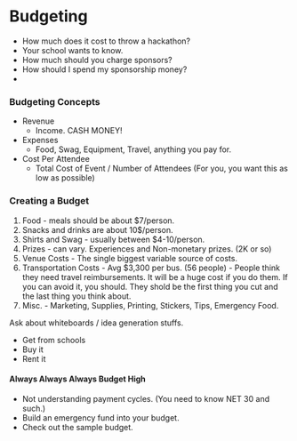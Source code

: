 # Budgeting

* How much does it cost to throw a hackathon?
* Your school wants to know.
* How much should you charge sponsors?
* How should I spend my sponsorship money?
*

### Budgeting Concepts
* Revenue
  * Income. CASH MONEY!
* Expenses
  * Food, Swag, Equipment, Travel, anything you pay for.
* Cost Per Attendee
  * Total Cost of Event / Number of Attendees (For you, you want this as low as possible)

### Creating a Budget
1. Food - meals should be about $7/person.
2. Snacks and drinks are about 10$/person.
3. Shirts and Swag - usually between $4-10/person.
4. Prizes - can vary. Experiences and Non-monetary prizes. (2K or so)
5. Venue Costs - The single biggest variable source of costs.
6. Transportation Costs - Avg $3,300 per bus. (56 people) - People think they need travel reimbursements. It will be a huge cost if you do them. If you can avoid it, you should. They shold be the first thing you cut and the last thing you think about.
7. Misc. - Marketing, Supplies, Printing, Stickers, Tips, Emergency Food.

Ask about whiteboards / idea generation stuffs.
 * Get from schools
 * Buy it
 * Rent it

#### Always Always Always Budget High
* Not understanding payment cycles. (You need to know NET 30 and such.)
* Build an emergency fund into your budget.
* Check out the sample budget.
